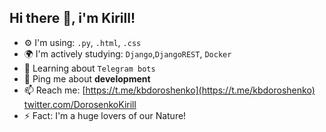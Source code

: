 ## Hi there 👋, i'm Kirill!

- ⚙️ I'm using: `.py`, `.html`, `.css`
- 🌍 I'm actively studying: `Django`,`DjangoREST`, `Docker`
- 🌱 Learning about `Telegram bots`
- 💬 Ping me about **development**
- 📫 Reach me: [https://t.me/kbdoroshenko](https://t.me/kbdoroshenko) [twitter.com/DorosenkoKirill](https://twitter.com/DorosenkoKirill)
- ⚡️ Fact: I'm a huge lovers of our Nature!
